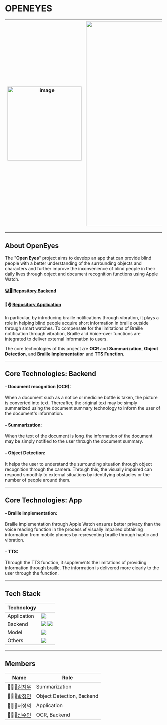 # OPENEYES


| <img width="237" alt="image" src="https://github.com/GachonAI20/.Github/assets/88086519/8fee4093-777c-4be9-8933-666f0ad8f2c2"> | <img width="656" alt="image" src="https://github.com/GachonAI20/.Github/assets/88086519/792e8a91-2cd7-4493-9601-976b23c5e1e1"> |
| ---------------------------------------------------------------------------- | ---------------------------------------------------------------------------- |

---

## About OpenEyes
The "**Open Eyes**" project aims to develop an app that can provide blind people with a better understanding of the surrounding objects and characters and further improve the inconvenience of blind people in their daily lives through object and document recognition functions using Apple Watch.

#### 💻🖥️ [Repository Backend](https://github.com/GachonAI20/OPEN_EYES-BACKEND)
#### 📱⌚️ [Repository Application](https://github.com/GachonAI20/OPEN-EYES-APP)

In particular, by introducing braille notifications through vibration, it plays a role in helping blind people acquire short information in braille outside through smart watches. To compensate for the limitations of Braille notification through vibration, Braille and Voice-over functions are integrated to deliver external information to users.

The core technologies of this project are **OCR** and **Summarization**, **Object Detection**, and **Braille Implementation** and **TTS Function**.

---

## Core Technologies: Backend

#### - Document recognition (OCR):

When a document such as a notice or medicine bottle is taken, the picture is converted into text. Thereafter, the original text may be simply summarized using the document summary technology to inform the user of the document's information.

#### - Summarization:

When the text of the document is long, the information of the document may be simply notified to the user through the document summary.

#### - Object Detection:

It helps the user to understand the surrounding situation through object recognition through the camera. Through this, the visually impaired can respond smoothly to external situations by identifying obstacles or the number of people around them.

---

## Core Technologies: App

#### - Braille implementation:
Braille implementation through Apple Watch ensures better privacy than the voice reading function in the process of visually impaired obtaining information from mobile phones by representing braille through haptic and vibration.

#### - TTS:
Through the TTS function, it supplements the limitations of providing information through braille. The information is delivered more clearly to the user through the function.

---

## Tech Stack

| Technology |  |
| ---- | ---- |
| Application | <img src="https://img.shields.io/badge/swift-F05138?style=for-the-badge&logo=swift&logoColor=white"> |
| Backend | <img src="https://img.shields.io/badge/flask-000000?style=for-the-badge&logo=flask&logoColor=white"> <img src="https://img.shields.io/badge/firebase-FFCA28?style=for-the-badge&logo=firebase&logoColor=white"> |
| Model | <img src="https://img.shields.io/badge/python-3776AB?style=for-the-badge&logo=python&logoColor=white"> |
| Others | <img src="https://img.shields.io/badge/github-181717?style=for-the-badge&logo=github&logoColor=white"> |

---

## Members

| Name | Role |
| ---- | ---- |
|👩🏻‍💻[김지우](https://github.com/jinnyfruit) | Summarization |
|👩🏻‍💻[박정연](https://github.com/jyeon172) | Object Detection, Backend |
|🧑🏻‍💻[서정덕](https://github.com/JDeoks) | Application |
|👩🏻‍💻[신수인](https://github.com/shin-sooin) | OCR, Backend |
